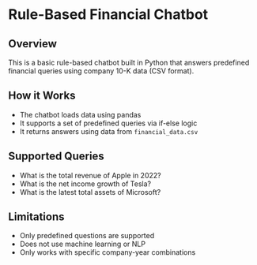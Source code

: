 # Rule-Based Financial Chatbot

## Overview
This is a basic rule-based chatbot built in Python that answers predefined financial queries using company 10-K data (CSV format).

## How it Works
- The chatbot loads data using pandas
- It supports a set of predefined queries via if-else logic
- It returns answers using data from `financial_data.csv`

## Supported Queries
- What is the total revenue of Apple in 2022?
- What is the net income growth of Tesla?
- What is the latest total assets of Microsoft?

## Limitations
- Only predefined questions are supported
- Does not use machine learning or NLP
- Only works with specific company-year combinations
